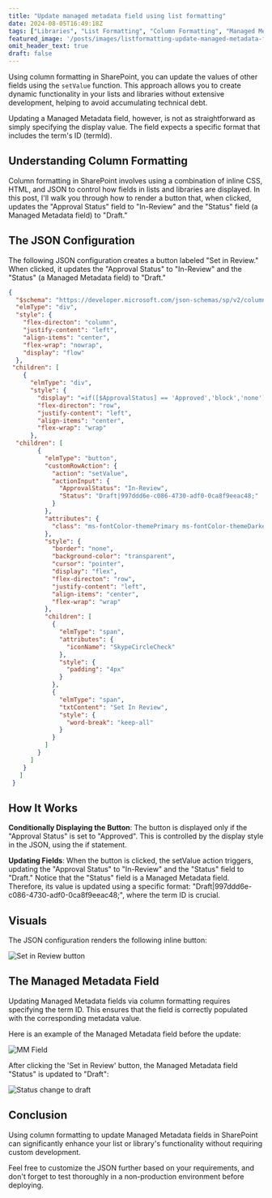 ```yaml
---
title: "Update managed metadata field using list formatting"
date: 2024-08-05T16:49:18Z
tags: ["Libraries", "List Formatting", "Column Formatting", "Managed Metadata"]
featured_image: '/posts/images/listformatting-update-managed-metadata-field/SetInReview.png'
omit_header_text: true
draft: false
---
```


Using column formatting in SharePoint, you can update the values of other fields using the `setValue` function. This approach allows you to create dynamic functionality in your lists and libraries without extensive development, helping to avoid accumulating technical debt.

Updating a Managed Metadata field, however, is not as straightforward as simply specifying the display value. The field expects a specific format that includes the term's ID (termId).

## Understanding Column Formatting
Column formatting in SharePoint involves using a combination of inline CSS, HTML, and JSON to control how fields in lists and libraries are displayed. In this post, I'll walk you through how to render a button that, when clicked, updates the "Approval Status" field to "In-Review" and the "Status" field (a Managed Metadata field) to "Draft."

## The JSON Configuration
The following JSON configuration creates a button labeled "Set in Review." When clicked, it updates the "Approval Status" to "In-Review" and the "Status" (a Managed Metadata field) to "Draft."

```json
{
  "$schema": "https://developer.microsoft.com/json-schemas/sp/v2/column-formatting.schema.json",
  "elmType": "div",
  "style": {
    "flex-directon": "column",
    "justify-content": "left",
    "align-items": "center",
    "flex-wrap": "nowrap",
    "display": "flow"
  },
 "children": [
    {
      "elmType": "div",
      "style": {
        "display": "=if([$ApprovalStatus] == 'Approved','block','none')",
        "flex-directon": "row",
        "justify-content": "left",
        "align-items": "center",
        "flex-wrap": "wrap"
      },
  "children": [
        {
          "elmType": "button",
          "customRowAction": {
            "action": "setValue",
            "actionInput": {
              "ApprovalStatus": "In-Review",
              "Status": "Draft|997ddd6e-c086-4730-adf0-0ca8f9eeac48;"
            }
          },
          "attributes": {
            "class": "ms-fontColor-themePrimary ms-fontColor-themeDarker--hover"
          },
          "style": {
            "border": "none",
            "background-color": "transparent",
            "cursor": "pointer",
            "display": "flex",
            "flex-directon": "row",
            "justify-content": "left",
            "align-items": "center",
            "flex-wrap": "wrap"
          },
          "children": [
            {
              "elmType": "span",
              "attributes": {
                "iconName": "SkypeCircleCheck"
              },
              "style": {
                "padding": "4px"
              }
            },
            {
              "elmType": "span",
              "txtContent": "Set In Review",
              "style": {
                "word-break": "keep-all"
              }
            }
          ]
        }
      ]
    }
   ]
 }
 ```

## How It Works

**Conditionally Displaying the Button**:
The button is displayed only if the "Approval Status" is set to "Approved". This is controlled by the display style in the JSON, using the if statement.

**Updating Fields**:
When the button is clicked, the setValue action triggers, updating the "Approval Status" to "In-Review" and the "Status" field to "Draft." Notice that the "Status" field is a Managed Metadata field. Therefore, its value is updated using a specific format: "Draft|997ddd6e-c086-4730-adf0-0ca8f9eeac48;", where the term ID is crucial.

## Visuals

The JSON configuration renders the following inline button:

![Set in Review button](../images/listformatting-update-managed-metadata-field/SetInReview.png)


## The Managed Metadata Field

Updating Managed Metadata fields via column formatting requires specifying the term ID. This ensures that the field is correctly populated with the corresponding metadata value.

Here is an example of the Managed Metadata field before the update:

 ![MM Field](../images/listformatting-update-managed-metadata-field/MMStatusField.png)

After clicking the 'Set in Review' button, the Managed Metadata field "Status" is updated to "Draft":

![Status change to draft](../images/listformatting-update-managed-metadata-field/SetToDraft.png)

## Conclusion

Using column formatting to update Managed Metadata fields in SharePoint can significantly enhance your list or library's functionality without requiring custom development. 

Feel free to customize the JSON further based on your requirements, and don't forget to test thoroughly in a non-production environment before deploying.